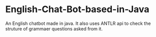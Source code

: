# English-Chat-Bot-based-in-Java
An English chatbot made in java. It also uses ANTLR api to check the struture of  grammaer questions asked from it.
